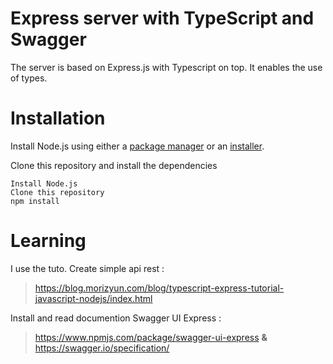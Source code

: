 # Express server with TypeScript and Swagger

The server is based on Express.js with Typescript on top. It enables the use of types. 

# Installation

Install Node.js using either a [package manager](https://nodejs.org/en/download/package-manager/) or an [installer](https://nodejs.org/en/download/current/).

Clone this repository and install the dependencies
    
    Install Node.js
    Clone this repository
    npm install

# Learning

I use the tuto.
Create simple api rest :   
> https://blog.morizyun.com/blog/typescript-express-tutorial-javascript-nodejs/index.html

Install and read documention Swagger UI Express :
> https://www.npmjs.com/package/swagger-ui-express
**&**
>https://swagger.io/specification/